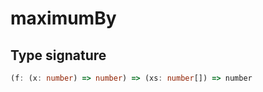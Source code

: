 # maximumBy

## Type signature

<!-- prettier-ignore-start -->
```typescript
(f: (x: number) => number) => (xs: number[]) => number
```
<!-- prettier-ignore-end -->

